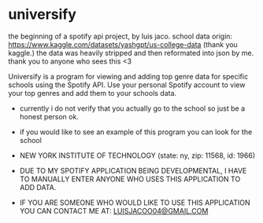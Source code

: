 # universify
the beginning of a spotify api project, by luis jaco.
school data origin: https://www.kaggle.com/datasets/yashgpt/us-college-data (thank you kaggle.)
the data was heavily stripped and then reformated into json by me.
thank you to anyone who sees this <3

Universify is a program for viewing and adding top genre data for specific schools using the Spotify API.
Use your personal Spotify account to view your top genres and add them to your schools data.

* currently i do not verify that you actually go to the school so just be a honest person ok.
* if you would like to see an example of this program you can look for the school 
* NEW YORK INSTITUTE OF TECHNOLOGY (state: ny, zip: 11568, id: 1966)

* DUE TO MY SPOTIFY APPLICATION BEING DEVELOPMENTAL, I HAVE TO MANUALLY ENTER ANYONE WHO USES THIS APPLICATION TO ADD DATA.
* IF YOU ARE SOMEONE WHO WOULD LIKE TO USE THIS APPLICATION YOU CAN CONTACT ME AT: LUISJACOO04@GMAIL.COM